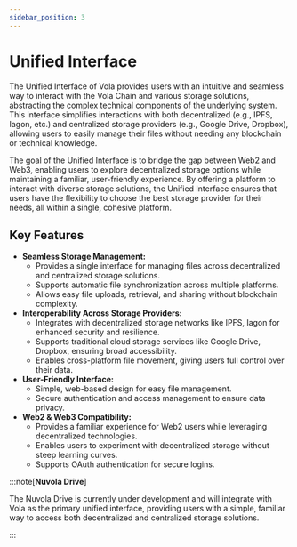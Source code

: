 ```yaml
---
sidebar_position: 3
---
```


# Unified Interface

The Unified Interface of Vola provides users with an intuitive and seamless way to interact with the Vola Chain and various storage solutions, abstracting the complex technical components of the underlying system. This interface simplifies interactions with both decentralized (e.g., IPFS, Iagon, etc.) and centralized storage providers (e.g., Google Drive, Dropbox), allowing users to easily manage their files without needing any blockchain or technical knowledge.

The goal of the Unified Interface is to bridge the gap between Web2 and Web3, enabling users to explore decentralized storage options while maintaining a familiar, user-friendly experience. By offering a platform to interact with diverse storage solutions, the Unified Interface ensures that users have the flexibility to choose the best storage provider for their needs, all within a single, cohesive platform.

## Key Features

- **Seamless Storage Management:**
  - Provides a single interface for managing files across decentralized and centralized storage solutions.
  - Supports automatic file synchronization across multiple platforms.
  - Allows easy file uploads, retrieval, and sharing without blockchain complexity.
- **Interoperability Across Storage Providers:**
  - Integrates with decentralized storage networks like IPFS, Iagon for enhanced security and resilience.
  - Supports traditional cloud storage services like Google Drive, Dropbox, ensuring broad accessibility.
  - Enables cross-platform file movement, giving users full control over their data.
- **User-Friendly Interface:**
  - Simple, web-based design for easy file management.
  - Secure authentication and access management to ensure data privacy.
- **Web2 & Web3 Compatibility:**
  - Provides a familiar experience for Web2 users while leveraging decentralized technologies.
  - Enables users to experiment with decentralized storage without steep learning curves.
  - Supports OAuth authentication for secure logins.

:::note[**Nuvola Drive**]

The Nuvola Drive is currently under development and will integrate with Vola as the primary unified interface, providing users with a simple, familiar way to access both decentralized and centralized storage solutions.

:::
